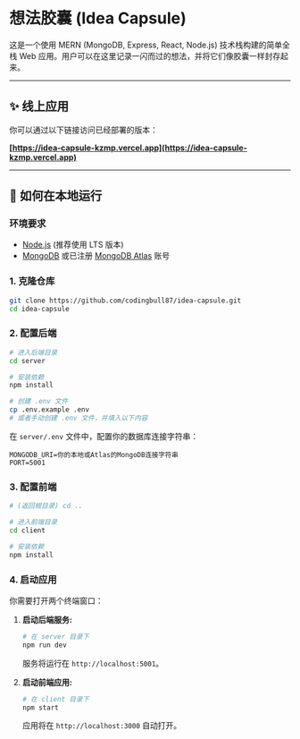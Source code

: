 # 想法胶囊 (Idea Capsule)

这是一个使用 MERN (MongoDB, Express, React, Node.js) 技术栈构建的简单全栈 Web 应用。用户可以在这里记录一闪而过的想法，并将它们像胶囊一样封存起来。

---

## ✨ 线上应用

你可以通过以下链接访问已经部署的版本：

**[https://idea-capsule-kzmp.vercel.app](https://idea-capsule-kzmp.vercel.app)**

---

## 🚀 如何在本地运行

### 环境要求

- [Node.js](https://nodejs.org/) (推荐使用 LTS 版本)
- [MongoDB](https://www.mongodb.com/try/download/community) 或已注册 [MongoDB Atlas](https://www.mongodb.com/cloud/atlas) 账号

### 1. 克隆仓库

```bash
git clone https://github.com/codingbull87/idea-capsule.git
cd idea-capsule
```

### 2. 配置后端

```bash
# 进入后端目录
cd server

# 安装依赖
npm install

# 创建 .env 文件
cp .env.example .env 
# 或者手动创建 .env 文件，并填入以下内容
```

在 `server/.env` 文件中，配置你的数据库连接字符串：
```
MONGODB_URI=你的本地或Atlas的MongoDB连接字符串
PORT=5001
```

### 3. 配置前端

```bash
# (返回根目录) cd ..

# 进入前端目录
cd client

# 安装依赖
npm install
```

### 4. 启动应用

你需要打开两个终端窗口：

1.  **启动后端服务:**
    ```bash
    # 在 server 目录下
    npm run dev
    ```
    服务将运行在 `http://localhost:5001`。

2.  **启动前端应用:**
    ```bash
    # 在 client 目录下
    npm start
    ```
    应用将在 `http://localhost:3000` 自动打开。 